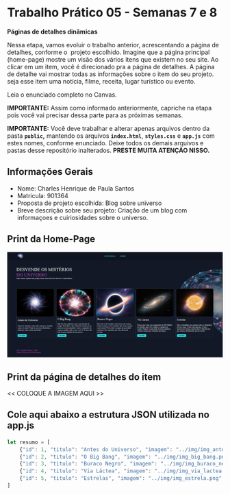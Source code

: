 # Trabalho Prático 05 - Semanas 7 e 8

**Páginas de detalhes dinâmicas**

Nessa etapa, vamos evoluir o trabalho anterior, acrescentando a página de detalhes, conforme o  projeto escolhido. Imagine que a página principal (home-page) mostre um visão dos vários itens que existem no seu site. Ao clicar em um item, você é direcionado pra a página de detalhes. A página de detalhe vai mostrar todas as informações sobre o item do seu projeto. seja esse item uma notícia, filme, receita, lugar turístico ou evento.

Leia o enunciado completo no Canvas. 

**IMPORTANTE:** Assim como informado anteriormente, capriche na etapa pois você vai precisar dessa parte para as próximas semanas. 

**IMPORTANTE:** Você deve trabalhar e alterar apenas arquivos dentro da pasta **`public`,** mantendo os arquivos **`index.html`**, **`styles.css`** e **`app.js`** com estes nomes, conforme enunciado. Deixe todos os demais arquivos e pastas desse repositório inalterados. **PRESTE MUITA ATENÇÃO NISSO.**

## Informações Gerais

- Nome: Charles Henrique de Paula Santos
- Matricula: 901364
- Proposta de projeto escolhida: Blog sobre universo
- Breve descrição sobre seu projeto: Criação de um blog com informaçoes e cuiriosidades sobre o universo.

## Print da Home-Page

![imagem da pagina principal](/public/img/home-page.PNG)

## Print da página de detalhes do item

<<  COLOQUE A IMAGEM AQUI >>

## Cole aqui abaixo a estrutura JSON utilizada no app.js

```javascript
let resumo = [
    {"id": 1, "titulo": "Antes do Universo", "imagem": "../img/img_antes_universo.png", "resumo": "Antes de entender como tudo começou, entenda como era antes! Viaje no universo de prótons, nêutrons, entre outras partículas!"},
    {"id": 2, "titulo": "O Big Bang", "imagem": "../img/img_big_bang.png", "resumo": "Não foi uma explosão, mas o nascimento do tempo. Descubra o que realmente aconteceu no primeiro microssegundo e como a expansão do cosmos moldou tudo o que você vê. O início de tudo é mais estranho do que parece."},
    {"id": 3, "titulo": "Buraco Negro", "imagem": "../img/img_buraco_negro.png", "resumo": "Eles são os devoradores silenciosos do cosmos. O que acontece com a matéria que cruza o ponto sem retorno? Desvende o enigma da gravidade extrema e dos segredos que a luz não pode revelar."},
    {"id": 4, "titulo": "Via Láctea", "imagem": "../img/img_via_lactea.png", "resumo": "Nossa casa é um caos organizado de 200 bilhões de estrelas, mas você conhece o gigante no centro? Explore a majestade da nossa galáxia e o buraco negro que comanda sua dança."},
    {"id": 5, "titulo": "Estrelas", "imagem": "../img/img_estrela.png", "resumo": "São as fornalhas que criaram todos os elementos do seu corpo. Como elas nascem, vivem e morrem de formas espetaculares? Entenda por que somos, literalmente, poeira estelar."}
]
```